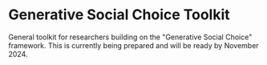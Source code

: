 # Generative Social Choice Toolkit

General toolkit for researchers building on the "Generative Social Choice" framework. This is currently being prepared and will be ready by November 2024.
